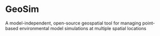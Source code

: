 # GeoSim
A model-independent, open-source geospatial tool for managing point-based environmental model simulations at multiple spatial locations
